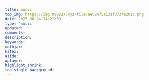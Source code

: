 ```yaml
---
title: music
top_img: https://img.090227.xyz/file/ae62475a131f3734a201c.png
date: 2025-06-24 14:21:39
type: 'music'
updated:
comments:
description:
keywords:
mathjax:
katex:
aside:
aplayer:
highlight_shrink:
top_single_background:
---
```

